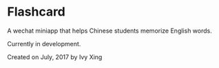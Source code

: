 # Flashcard
A wechat miniapp that helps Chinese students memorize English words.

Currently in development.

Created on July, 2017 by Ivy Xing
